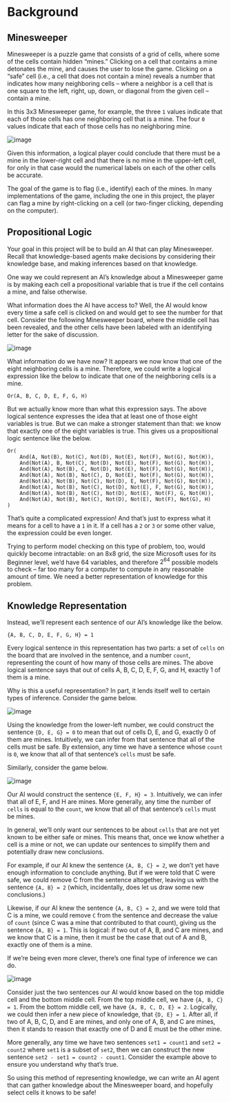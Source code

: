# Background

## Minesweeper

Minesweeper is a puzzle game that consists of a grid of cells, where some of the cells contain hidden “mines.” Clicking on a cell that contains a mine detonates the mine, and causes the user to lose the game. Clicking on a “safe” cell (i.e., a cell that does not contain a mine) reveals a number that indicates how many neighboring cells – where a neighbor is a cell that is one square to the left, right, up, down, or diagonal from the given cell – contain a mine.

In this 3x3 Minesweeper game, for example, the three `1` values indicate that each of those cells has one neighboring cell that is a mine. The four `0` values indicate that each of those cells has no neighboring mine.

![image](https://github.com/user-attachments/assets/99744413-3336-4d76-a440-18e46f09a289)

Given this information, a logical player could conclude that there must be a mine in the lower-right cell and that there is no mine in the upper-left cell, for only in that case would the numerical labels on each of the other cells be accurate.

The goal of the game is to flag (i.e., identify) each of the mines. In many implementations of the game, including the one in this project, the player can flag a mine by right-clicking on a cell (or two-finger clicking, depending on the computer).

## Propositional Logic

Your goal in this project will be to build an AI that can play Minesweeper. Recall that knowledge-based agents make decisions by considering their knowledge base, and making inferences based on that knowledge.

One way we could represent an AI’s knowledge about a Minesweeper game is by making each cell a propositional variable that is true if the cell contains a mine, and false otherwise.

What information does the AI have access to? Well, the AI would know every time a safe cell is clicked on and would get to see the number for that cell. Consider the following Minesweeper board, where the middle cell has been revealed, and the other cells have been labeled with an identifying letter for the sake of discussion.

![image](https://github.com/user-attachments/assets/51457569-b31d-411f-a815-d8d52b7ed820)

What information do we have now? It appears we now know that one of the eight neighboring cells is a mine. Therefore, we could write a logical expression like the below to indicate that one of the neighboring cells is a mine.

```
Or(A, B, C, D, E, F, G, H)
```

But we actually know more than what this expression says. The above logical sentence expresses the idea that at least one of those eight variables is true. But we can make a stronger statement than that: we know that exactly one of the eight variables is true. This gives us a propositional logic sentence like the below.

```
Or(
    And(A, Not(B), Not(C), Not(D), Not(E), Not(F), Not(G), Not(H)),
    And(Not(A), B, Not(C), Not(D), Not(E), Not(F), Not(G), Not(H)),
    And(Not(A), Not(B), C, Not(D), Not(E), Not(F), Not(G), Not(H)),
    And(Not(A), Not(B), Not(C), D, Not(E), Not(F), Not(G), Not(H)),
    And(Not(A), Not(B), Not(C), Not(D), E, Not(F), Not(G), Not(H)),
    And(Not(A), Not(B), Not(C), Not(D), Not(E), F, Not(G), Not(H)),
    And(Not(A), Not(B), Not(C), Not(D), Not(E), Not(F), G, Not(H)),
    And(Not(A), Not(B), Not(C), Not(D), Not(E), Not(F), Not(G), H)
)
```

That’s quite a complicated expression! And that’s just to express what it means for a cell to have a `1` in it. If a cell has a `2` or `3` or some other value, the expression could be even longer.

Trying to perform model checking on this type of problem, too, would quickly become intractable: on an 8x8 grid, the size Microsoft uses for its Beginner level, we’d have 64 variables, and therefore $2^{64}$ possible models to check – far too many for a computer to compute in any reasonable amount of time. We need a better representation of knowledge for this problem.

## Knowledge Representation

Instead, we’ll represent each sentence of our AI’s knowledge like the below.

```
{A, B, C, D, E, F, G, H} = 1
```

Every logical sentence in this representation has two parts: a set of `cells` on the board that are involved in the sentence, and a number `count`, representing the count of how many of those cells are mines. The above logical sentence says that out of cells A, B, C, D, E, F, G, and H, exactly 1 of them is a mine.

Why is this a useful representation? In part, it lends itself well to certain types of inference. Consider the game below.

![image](https://github.com/user-attachments/assets/9bc2590d-1e59-4109-93d5-b7b5cd9ac977)

Using the knowledge from the lower-left number, we could construct the sentence `{D, E, G} = 0` to mean that out of cells D, E, and G, exactly 0 of them are mines. Intuitively, we can infer from that sentence that all of the cells must be safe. By extension, any time we have a sentence whose `count` is `0`, we know that all of that sentence’s `cells` must be safe.

Similarly, consider the game below.

![image](https://github.com/user-attachments/assets/b61c8c6b-42ad-4faa-be6c-c0e025cfaf26)

Our AI would construct the sentence `{E, F, H} = 3`. Intuitively, we can infer that all of E, F, and H are mines. More generally, any time the number of `cells` is equal to the `count`, we know that all of that sentence’s `cells` must be mines.

In general, we’ll only want our sentences to be about `cells` that are not yet known to be either safe or mines. This means that, once we know whether a cell is a mine or not, we can update our sentences to simplify them and potentially draw new conclusions.

For example, if our AI knew the sentence `{A, B, C} = 2`, we don’t yet have enough information to conclude anything. But if we were told that C were safe, we could remove C from the sentence altogether, leaving us with the sentence `{A, B} = 2` (which, incidentally, does let us draw some new conclusions.)

Likewise, if our AI knew the sentence `{A, B, C} = 2`, and we were told that C is a mine, we could remove `C` from the sentence and decrease the value of `count` (since C was a mine that contributed to that count), giving us the sentence `{A, B} = 1`. This is logical: if two out of A, B, and C are mines, and we know that C is a mine, then it must be the case that out of A and B, exactly one of them is a mine.

If we’re being even more clever, there’s one final type of inference we can do.

![image](https://github.com/user-attachments/assets/2f6cec06-9409-48fb-aac4-af178fb94e17)

Consider just the two sentences our AI would know based on the top middle cell and the bottom middle cell. From the top middle cell, we have `{A, B, C} = 1`. From the bottom middle cell, we have `{A, B, C, D, E} = 2`. Logically, we could then infer a new piece of knowledge, that `{D, E} = 1`. After all, if two of A, B, C, D, and E are mines, and only one of A, B, and C are mines, then it stands to reason that exactly one of D and E must be the other mine.

More generally, any time we have two sentences `set1 = count1` and `set2 = count2` where `set1` is a subset of `set2`, then we can construct the new sentence `set2 - set1 = count2 - count1`. Consider the example above to ensure you understand why that’s true.

So using this method of representing knowledge, we can write an AI agent that can gather knowledge about the Minesweeper board, and hopefully select cells it knows to be safe!
